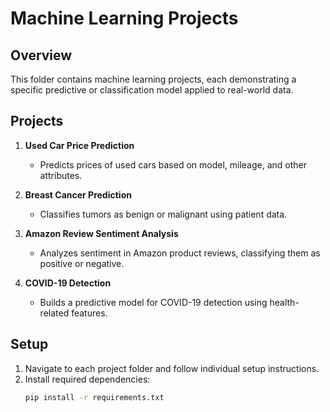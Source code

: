 # Machine Learning Projects

## Overview
This folder contains machine learning projects, each demonstrating a specific predictive or classification model applied to real-world data.

## Projects
1. **Used Car Price Prediction**
   - Predicts prices of used cars based on model, mileage, and other attributes.

2. **Breast Cancer Prediction**
   - Classifies tumors as benign or malignant using patient data.

3. **Amazon Review Sentiment Analysis**
   - Analyzes sentiment in Amazon product reviews, classifying them as positive or negative.

4. **COVID-19 Detection**
   - Builds a predictive model for COVID-19 detection using health-related features.

## Setup
1. Navigate to each project folder and follow individual setup instructions.
2. Install required dependencies:
   ```bash
   pip install -r requirements.txt
